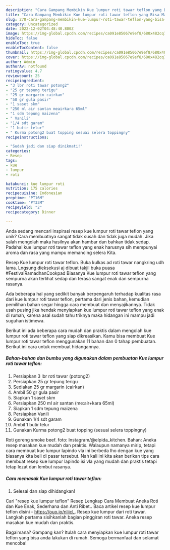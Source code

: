 ```yaml
---
description: "Cara Gampang Membikin Kue lumpur roti tawar teflon yang Bisa Manjain Lidah"
title: "Cara Gampang Membikin Kue lumpur roti tawar teflon yang Bisa Manjain Lidah"
slug: 270-cara-gampang-membikin-kue-lumpur-roti-tawar-teflon-yang-bisa-manjain-lidah
category: Uncategorized
date: 2022-12-02T04:48:40.800Z
image: https://img-global.cpcdn.com/recipes/ca091e85067e9ef8/680x482cq70/kue-lumpur-roti-tawar-teflon-foto-resep-utama.jpg
hideToc: false
enableToc: true
enableTocContent: false
thumbnail: https://img-global.cpcdn.com/recipes/ca091e85067e9ef8/680x482cq70/kue-lumpur-roti-tawar-teflon-foto-resep-utama.jpg
cover: https://img-global.cpcdn.com/recipes/ca091e85067e9ef8/680x482cq70/kue-lumpur-roti-tawar-teflon-foto-resep-utama.jpg
author: Admin
authorAv: notfound
ratingvalue: 4.7
reviewcount: 25
recipeingredient:
- "3 lbr roti tawar potong2"
- "25 gr tepung terigu"
- "25 gr margarin cairkan"
- "50 gr gula pasir"
- "1 saset skm"
- "250 ml air santan meairkara 65ml"
- "1 sdm tepung maizena"
- " Vanili"
- "1/4 sdt garam"
- "1 butir telur"
- " Kurma potong2 buat topping sesuai selera toppingny"
recipeinstructions:

- "Sudah jadi dan siap dinikmati!"
categories:
- Resep
tags:
- kue
- lumpur
- roti

katakunci: kue lumpur roti 
nutrition: 175 calories
recipecuisine: Indonesian
preptime: "PT16M"
cooktime: "PT33M"
recipeyield: "2"
recipecategory: Dinner

---
```





Anda sedang mencari inspirasi resep kue lumpur roti tawar teflon yang unik? Cara membuatnya sangat tidak susah dan tidak juga mudah. Jika salah mengolah maka hasilnya akan hambar dan bahkan tidak sedap. Padahal kue lumpur roti tawar teflon yang enak harusnya sih mempunyai aroma dan rasa yang mampu memancing selera Kita.





Resep Kue lumpur roti tawar teflon. Buka kulkas ad roti tawar nangkring udh lama. Lngsung dieksekusi aj dibuat takjil buka puasa #FestivalRamadhanCookpad Biasanya Kue lumpur roti tawar teflon yang sempurna akan terlihat sedap dan terasa sangat enak dan sempurna rasanya.

Ada beberapa hal yang sedikit banyak berpengaruh terhadap kualitas rasa dari kue lumpur roti tawar teflon, pertama dari jenis bahan, kemudian pemilihan bahan segar hingga cara membuat dan menyajikannya. Tidak usah pusing jika hendak menyiapkan kue lumpur roti tawar teflon yang enak di rumah, karena asal sudah tahu triknya maka hidangan ini mampu jadi suguhan istimewa.






Berikut ini ada beberapa cara mudah dan praktis dalam mengolah kue lumpur roti tawar teflon yang siap dikreasikan. Kamu bisa membuat Kue lumpur roti tawar teflon menggunakan 11 bahan dan 0 tahap pembuatan. Berikut ini cara untuk membuat hidangannya.

<!--inarticleads1-->

##### Bahan-bahan dan bumbu yang digunakan dalam pembuatan Kue lumpur roti tawar teflon:

1. Persiapkan 3 lbr roti tawar (potong2)
1. Persiapkan 25 gr tepung terigu
1. Sediakan 25 gr margarin (cairkan)
1. Ambil 50 gr gula pasir
1. Siapkan 1 saset skm
1. Persiapkan 250 ml air santan (me:air+kara 65ml)
1. Siapkan 1 sdm tepung maizena
1. Persiapkan  Vanili
1. Gunakan 1/4 sdt garam
1. Ambil 1 butir telur
1. Gunakan  Kurma potong2 buat topping (sesuai selera toppingny)


Roti goreng smoke beef. foto: Instagram/@elpida_kitchen. Bahan: Aneka resep masakan kue mudah dan praktis. Walaupun namanya mirip, tetapi cara membuat kue lumpur lapindo vla ini berbeda lho dengan kue yang biasanya kita beli di pasar tersebut. Nah kali ini kita akan berikan tips cara membuat resep kue lumpur lapindo isi vla yang mudah dan praktis tetapi tetap lezat dan lembut rasanya. 

<!--inarticleads2-->

##### Cara memasak Kue lumpur roti tawar teflon:


1. Selesai dan siap dihidangkan!

Cari &#34;resep kue lumpur teflon&#34; Resep Lengkap Cara Membuat Aneka Roti dan Kue Enak, Sederhana dan Anti Ribet.. Baca artikel resep kue lumpur teflon disini - https://ouo.io/nliicL. Resep kue lumpur dari roti tawar. Langkah pertama sisihkanlah bagian pinggiran roti tawar. Aneka resep masakan kue mudah dan praktis. 

Bagaimana? Gampang kan? Itulah cara menyiapkan kue lumpur roti tawar teflon yang bisa anda lakukan di rumah. Semoga bermanfaat dan selamat mencoba!
